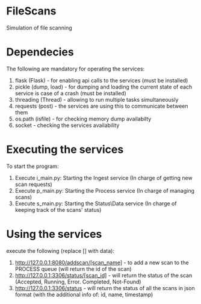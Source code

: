 # FileScans
Simulation of file scanning

# Dependecies
The following are mandatory for operating the services:
1. flask (Flask) - for enabling api calls to the services (must be installed)
2. pickle (dump, load) - for dumping and loading the current state of each service is case of a crash (must be installed)
3. threading (Thread) - allowing to run multiple tasks simultaneously 
4. requests (post) - the services are using this to communicate between them
5. os.path (isfile) - for checking memory dump availabilty
6. socket - checking the services availability 

# Executing the services
To start the program:
1. Execute i_main.py: Starting the Ingest service (In charge of getting new scan requests)
2. Execute p_main.py: Starting the Process service (In charge of managing scans)
4. Execute s_main.py: Starting the Status\Data service (In charge of keeping track of the scans' status)

# Using the services
execute the following (replace [] with data):
1. http://127.0.0.1:8080/addscan/[scan_name] - to add a new scan to the PROCESS queue (will return the id of the scan)
2. http://127.0.0.1:3306/status/[scan_id] - will return the status of the scan (Accepted, Running, Error. Completed, Not-Found)
3. http://127.0.0.1:3306/status - will return the status of all the scans in json format (with the additional info of: id, name, timestamp)
